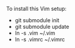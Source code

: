 To install this Vim setup:

 * git submodule init
 * git submodule update
 * ln -s .vim ~/.vim
 * ln -s .vimrc ~/.vimrc
